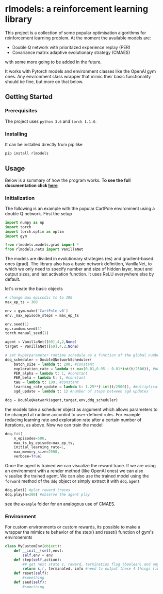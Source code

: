 # rlmodels: a reinforcement learning library

This project is a collection of some popular optimisation algorithms for reinforcement learning problem. At the moment the available models are:

* Double Q network with prioritazed experience replay (PER)
* Covariance matrix adaptive evolutionary strategy (CMAES)

with some more going to be added in the future.

It works with Pytorch models and environment classes like the OpenAI gym ones. Any environment class wrapper that mimic their basic functionality should be fine, but more on that below.

## Getting Started

### Prerequisites

The project uses ```python 3.6``` and ```torch 1.1.0```.

### Installing

It can be installed directly from pip like 
```bash
pip install rlmodels
```

## Usage

Below is a summary of how the program works. **To see the full documentation click [here](https://nestorsag.github.io/rlmodels/index.html#package)**

### Initialization

The following is an example with the popular CartPole environment using a double Q network. First the setup

```python
import numpy as np
import torch
import torch.optim as optim
import gym

from rlmodels.models.grad import *
from rlmodels.nets import VanillaNet
```

The models are divided in evolutionary strategies (es) and gradient-based ones (grad). The library also has a basic network definition, VanillaNet, to which we only need to specify number and size of hidden layer, input and output sizes, and last activation function. It uses ReLU everywhere else by default.

let's create the basic objects 

```python
# change max episodic ts to 300
max_ep_ts = 300

env = gym.make('CartPole-v0')
env._max_episode_steps = max_ep_ts

env.seed(1)
np.random.seed(1)
torch.manual_seed(1)

agent = VanillaNet([60],4,2,None)
target = VanillaNet([60],4,2,None)

# set hyperparameter runtime schedule as a function of the global number of timesteps
ddq_scheduler = DoubleQNetworkScheduler(
	batch_size = lambda t: 200, #constant
	exploration_rate = lambda t: max(0.01,0.05 - 0.01*int(t/2500)), #decrease exploration down to 1% after 10,000 steps
	PER_alpha = lambda t: 1, #constant
	PER_beta = lambda t: 1, #constant
	tau = lambda t: 100, #constant
	learning_rate_update = lambda t: 1.25**(-int(t/2500)), #multiplicative update. decrease step size every 2,500 steps,
	sgd_update = lambda t: 1) #number of steps between sgd updates

ddq = DoubleQNetwork(agent,target,env,ddq_scheduler)

```

the models take a scheduler object as argument which allows parameters to be changed at runtime accordint to user-defined rules. For example reducing learning rate and exploration rate after a certain number of iterations, as above. Now we can train the model

```python
ddq.fit(
	n_episodes=500,
	max_ts_by_episode=max_ep_ts,
	initial_learning_rate=1,
	max_memory_size=2000,
	verbose=True)
```

Once the agent is trained we can visualize the reward trace. If we are using an environment with a render method (like OpenAI ones) we can also visualise the trained agent. We can also use the trained model using the ```forward``` method of the ```ddq``` object or simply extract it with ```ddq.agent```

```python
ddq.plot() #plot reward traces
ddq.play(n=200) #observe the agent play
```

see the ```example``` folder for an analogous use of CMAES.

### Environment
For custom environments or custom rewards, its possible to make a wrapper tha mimics te behavior of the step() and reset() function of gym's environemnts
```python
class MyCustomEnv(object):
	def __init__(self,env):
		self.env = env
	def step(self,action):
		## get next state s, reward, termination flag (boolean) and any additional info
		return s,r, terminated, info #need to output these 4 things (info can be None)
	def reset(self):
		#something
	def seed(self):
		#something
```
